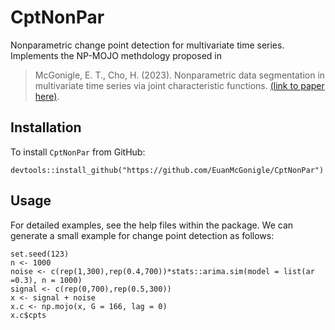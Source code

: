 # CptNonPar
Nonparametric change point detection for multivariate time series. Implements the NP-MOJO methdology proposed in

> McGonigle, E. T., Cho, H. (2023). Nonparametric data segmentation in multivariate time series via joint characteristic functions. 
> [(link to paper here)](https://arxiv.org/abs/2305.07581).

## Installation

To install `CptNonPar` from GitHub:

```
devtools::install_github("https://github.com/EuanMcGonigle/CptNonPar")
```

## Usage

For detailed examples, see the help files within the package. We can generate a small example for change point detection as follows:

```
set.seed(123)
n <- 1000
noise <- c(rep(1,300),rep(0.4,700))*stats::arima.sim(model = list(ar =0.3), n = 1000)
signal <- c(rep(0,700),rep(0.5,300))
x <- signal + noise
x.c <- np.mojo(x, G = 166, lag = 0)
x.c$cpts



